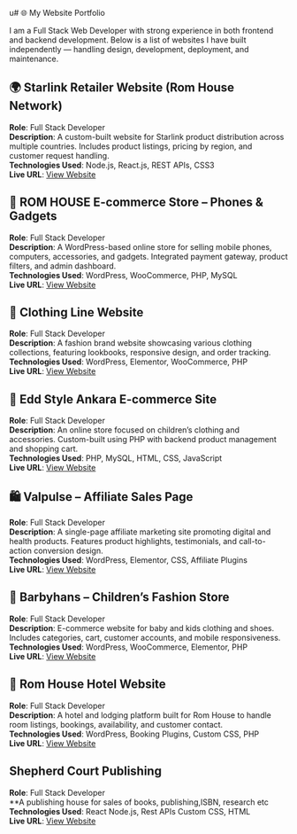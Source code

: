u# 🌐 My Website Portfolio

I am a Full Stack Web Developer with strong experience in both frontend and backend development. Below is a list of websites I have built independently — handling design, development, deployment, and maintenance.



## 🌍 Starlink Retailer Website (Rom House Network)

**Role**: Full Stack Developer  
**Description**: A custom-built website for Starlink product distribution across multiple countries. Includes product listings, pricing by region, and customer request handling.  
**Technologies Used**: Node.js, React.js, REST APIs, CSS3  
**Live URL**: [View Website](https://starlink-lake.vercel.app/)



## 🛒 ROM HOUSE E-commerce Store – Phones & Gadgets

**Role**: Full Stack Developer  
**Description**: A WordPress-based online store for selling mobile phones, computers, accessories, and gadgets. Integrated payment gateway, product filters, and admin dashboard.  
**Technologies Used**: WordPress, WooCommerce, PHP, MySQL  
**Live URL**: [View Website](https://www.mall.romhousenetwork.com)



## 👗 Clothing Line Website

**Role**: Full Stack Developer  
**Description**: A fashion brand website showcasing various clothing collections, featuring lookbooks, responsive design, and order tracking.  
**Technologies Used**: WordPress, Elementor, WooCommerce, PHP  
**Live URL**: [View Website](https://jessicaorla.cgsmodel.com/)



## 🧸 Edd Style Ankara  E-commerce Site

**Role**: Full Stack Developer  
**Description**: An online store focused on children’s clothing and accessories. Custom-built using PHP with backend product management and shopping cart.  
**Technologies Used**: PHP, MySQL, HTML, CSS, JavaScript  
**Live URL**: [View Website](https://wears.cgsmodel.com/)



## 🛍️ Valpulse – Affiliate Sales Page

**Role**: Full Stack Developer  
**Description**: A single-page affiliate marketing site promoting digital and health products. Features product highlights, testimonials, and call-to-action conversion design.  
**Technologies Used**: WordPress, Elementor, CSS, Affiliate Plugins  
**Live URL**: [View Website](https://www.Valpulse.com)



## 👶 Barbyhans – Children’s Fashion Store

**Role**: Full Stack Developer  
**Description**: E-commerce website for baby and kids clothing and shoes. Includes categories, cart, customer accounts, and mobile responsiveness.  
**Technologies Used**: WordPress, WooCommerce, Elementor, PHP  
**Live URL**: [View Website](https://www.barbyhans.com)



## 🏨 Rom House Hotel Website

**Role**: Full Stack Developer  
**Description**: A hotel and lodging platform built for Rom House to handle room listings, bookings, availability, and customer contact.  
**Technologies Used**: WordPress, Booking Plugins, Custom CSS, PHP  
**Live URL**: [View Website](https://yuubbie.github.io/Sheperd-Court/)




## Shepherd Court Publishing 

**Role**: Full Stack Developer  
**A publishing house for sales of books, publishing,ISBN, research etc  
**Technologies Used**: React Node.js, Rest APIs Custom CSS, HTML  
**Live URL**: [View Website](https://www.hotel.romhousenetwoom)





